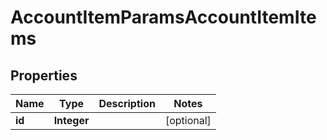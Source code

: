 

# AccountItemParamsAccountItemItems

## Properties

Name | Type | Description | Notes
------------ | ------------- | ------------- | -------------
**id** | **Integer** |  |  [optional]



